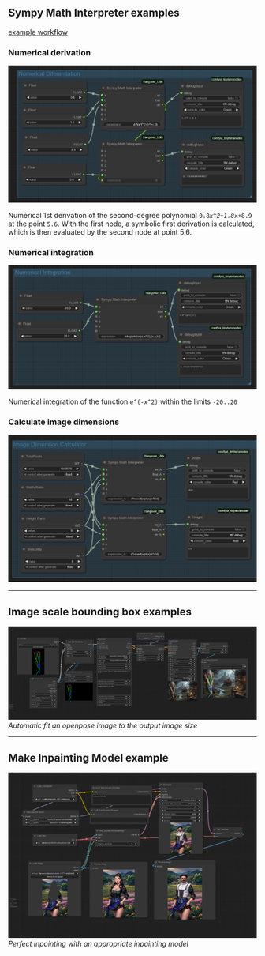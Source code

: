 ## Sympy Math Interpreter examples

[example workflow](d__sympy.json)

### Numerical derivation

![Numerical derivation](../img/math_diff.png)

Numerical 1st derivation of the second-degree polynomial <code>0.8*x^2+1.8*x+8.9</code> at the point <code>5.6</code>. With the first node, a symbolic first derivation is calculated, which is then evaluated by the second node at point 5.6.

### Numerical integration

![alt text](../img/math_integr.png)

Numerical integration of the function <code>e^(-x^2)</code> within the limits <code>-20..20</code>

### Calculate image dimensions

![alt text](../img/image_dimensions.png)

---

## Image scale bounding box examples

![Alt text](../img/scale_openpose.png) \
_Automatic fit an openpose image to the output image size_

---

## Make Inpainting Model example

![Alt text](../img/inpaint_model_example.png) \
_Perfect inpainting with an appropriate inpainting model_
